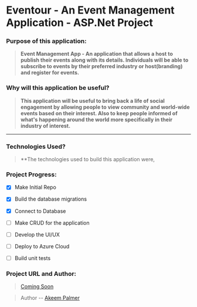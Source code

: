 ﻿# Eventour - An Event Management Application - ASP.Net Project

### Purpose of this application:
> **Event Management App - An application that allows a host to publish their events along with its details. Individuals will be able to subscribe to events by their preferred industry or host(branding) and register for events.**


### Why will this application be useful?
> **This application will be useful to bring back a life of social engagement by allowing  people to view community and world-wide events based on their interest. Also to keep people informed of what's happening around the world more specifically in their industry of interest.**

---

### Technologies Used?
> **The technologies used to build this application were,

### Project Progress:
- [x] Make Initial Repo
- [x] Build the database migrations
- [x] Connect to Database
- [ ] Make CRUD for the application
- [ ] Develop the UI/UX 
- [ ] Deploy to Azure Cloud
- [ ] Build unit tests


### Project URL and Author:
> [Coming Soon](https://www.github.com)

> Author -- [Akeem Palmer](https://www.github.com/DevOps242)
